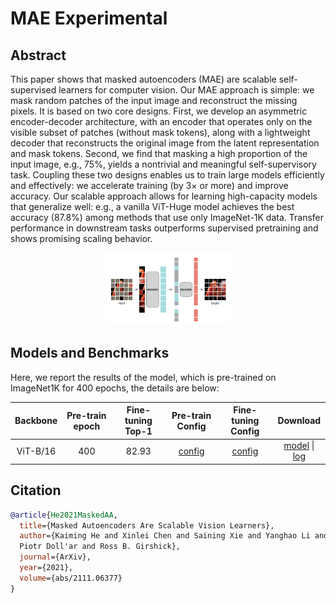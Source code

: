 # MAE Experimental

## Abstract

<!-- [ABSTRACT] -->

This paper shows that masked autoencoders (MAE) are
scalable self-supervised learners for computer vision. Our
MAE approach is simple: we mask random patches of the
input image and reconstruct the missing pixels. It is based
on two core designs. First, we develop an asymmetric
encoder-decoder architecture, with an encoder that operates only on the
visible subset of patches (without mask tokens), along with a lightweight
decoder that reconstructs the original image from the latent representation
and mask tokens. Second, we find that masking a high proportion
of the input image, e.g., 75%, yields a nontrivial and
meaningful self-supervisory task. Coupling these two designs enables us to
train large models efficiently and effectively: we accelerate
training (by 3× or more) and improve accuracy. Our scalable approach allows
for learning high-capacity models that generalize well: e.g., a vanilla
ViT-Huge model achieves the best accuracy (87.8%) among
methods that use only ImageNet-1K data. Transfer performance in downstream tasks outperforms supervised pretraining and shows promising scaling behavior.

<!-- [IMAGE] -->
<div align="center">
<img src="../../../resources/model_zoo/mae.png" width="40%"/>
</div>


## Models and Benchmarks

Here, we report the results of the model, which is pre-trained on ImageNet1K
for 400 epochs, the details are below:



| Backbone | Pre-train epoch | Fine-tuning Top-1 |                  Pre-train Config                  |                                       Fine-tuning Config                                       |                                                                                                                            Download                                                                                                                            |
| :------: | :-------------: | :---------------: | :------------------------------------------------: | :--------------------------------------------------------------------------------------------: | :------------------------------------------------------------------------------------------------------------------------------------------------------------------------------------------------------------------------------------------------------------: |
| ViT-B/16 |       400       |       82.93       | [config](./mae_vit-b-16_8xb512-coslr-400e_in1k.py) | [config](../../benchmarks/classification/imagenet/vit-b-16_8xb128-coslr-100e-finetune_in1k.py) | [model](https://download.openmmlab.com/mmselfsup/mae/mae_vit-b-16_8xb512-coslr-400e_in1k_20220107-4f3b0ae2.pth) &#124; [log](https://github.com/open-mmlab/mmselfsup/blob/feature/mae_experimental/configs/selfsup/mae/mae_vit-b-16_8xb512-coslr-400e_in1k.py) |


## Citation

<!-- [ALGORITHM] -->

```bibtex
@article{He2021MaskedAA,
  title={Masked Autoencoders Are Scalable Vision Learners},
  author={Kaiming He and Xinlei Chen and Saining Xie and Yanghao Li and
  Piotr Doll'ar and Ross B. Girshick},
  journal={ArXiv},
  year={2021},
  volume={abs/2111.06377}
}
```
